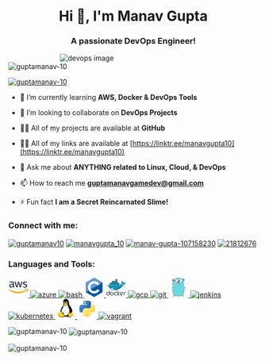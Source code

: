 <h1 align="center">Hi 👋, I'm Manav Gupta</h1>
<h3 align="center">A passionate DevOps Engineer!</h3>

<img align="right" alt="devops image" width="400" src="https://cdn.faun.dev/prod/media/public/original_images/devOps-cloud-native.gif">

<p align="left"> <img src="https://komarev.com/ghpvc/?username=guptamanav-10&label=Profile%20views&color=0e75b6&style=flat" alt="guptamanav-10" /> </p>

<p align="left"> <a href="https://github.com/ryo-ma/github-profile-trophy"><img src="https://github-profile-trophy.vercel.app/?username=guptamanav-10" alt="guptamanav-10" /></a> </p>

- 🌱 I’m currently learning **AWS, Docker & DevOps Tools**

- 👯 I’m looking to collaborate on **DevOps Projects**

- 👨‍💻 All of my projects are available at **GitHub**

- 👨‍💻 All of my links are available at [https://linktr.ee/manavgupta10](https://linktr.ee/manavgupta10)

- 💬 Ask me about **ANYTHING related to Linux, Cloud, & DevOps**

- 📫 How to reach me **guptamanavgamedev@gmail.com**

- ⚡ Fun fact **I am a Secret Reincarnated Slime!**

<h3 align="left">Connect with me:</h3>
<p align="left">
<a href="https://dev.to/guptamanav10" target="blank"><img align="center" src="https://raw.githubusercontent.com/rahuldkjain/github-profile-readme-generator/master/src/images/icons/Social/devto.svg" alt="guptamanav10" height="30" width="40" /></a>
<a href="https://twitter.com/manavgupta_10" target="blank"><img align="center" src="https://raw.githubusercontent.com/rahuldkjain/github-profile-readme-generator/master/src/images/icons/Social/twitter.svg" alt="manavgupta_10" height="30" width="40" /></a>
<a href="https://linkedin.com/in/manav-gupta-107158230" target="blank"><img align="center" src="https://raw.githubusercontent.com/rahuldkjain/github-profile-readme-generator/master/src/images/icons/Social/linked-in-alt.svg" alt="manav-gupta-107158230" height="30" width="40" /></a>
<a href="https://stackoverflow.com/users/21812676" target="blank"><img align="center" src="https://raw.githubusercontent.com/rahuldkjain/github-profile-readme-generator/master/src/images/icons/Social/stack-overflow.svg" alt="21812676" height="30" width="40" /></a>
</p>

<h3 align="left">Languages and Tools:</h3>
<p align="left"> <a href="https://aws.amazon.com" target="_blank" rel="noreferrer"> <img src="https://raw.githubusercontent.com/devicons/devicon/master/icons/amazonwebservices/amazonwebservices-original-wordmark.svg" alt="aws" width="40" height="40"/> </a> <a href="https://azure.microsoft.com/en-in/" target="_blank" rel="noreferrer"> <img src="https://www.vectorlogo.zone/logos/microsoft_azure/microsoft_azure-icon.svg" alt="azure" width="40" height="40"/> </a> <a href="https://www.gnu.org/software/bash/" target="_blank" rel="noreferrer"> <img src="https://www.vectorlogo.zone/logos/gnu_bash/gnu_bash-icon.svg" alt="bash" width="40" height="40"/> </a> <a href="https://www.cprogramming.com/" target="_blank" rel="noreferrer"> <img src="https://raw.githubusercontent.com/devicons/devicon/master/icons/c/c-original.svg" alt="c" width="40" height="40"/> </a> <a href="https://www.docker.com/" target="_blank" rel="noreferrer"> <img src="https://raw.githubusercontent.com/devicons/devicon/master/icons/docker/docker-original-wordmark.svg" alt="docker" width="40" height="40"/> </a> <a href="https://cloud.google.com" target="_blank" rel="noreferrer"> <img src="https://www.vectorlogo.zone/logos/google_cloud/google_cloud-icon.svg" alt="gcp" width="40" height="40"/> </a> <a href="https://git-scm.com/" target="_blank" rel="noreferrer"> <img src="https://www.vectorlogo.zone/logos/git-scm/git-scm-icon.svg" alt="git" width="40" height="40"/> </a> <a href="https://golang.org" target="_blank" rel="noreferrer"> <img src="https://raw.githubusercontent.com/devicons/devicon/master/icons/go/go-original.svg" alt="go" width="40" height="40"/> </a> <a href="https://www.jenkins.io" target="_blank" rel="noreferrer"> <img src="https://www.vectorlogo.zone/logos/jenkins/jenkins-icon.svg" alt="jenkins" width="40" height="40"/> </a> <a href="https://kubernetes.io" target="_blank" rel="noreferrer"> <img src="https://www.vectorlogo.zone/logos/kubernetes/kubernetes-icon.svg" alt="kubernetes" width="40" height="40"/> </a> <a href="https://www.linux.org/" target="_blank" rel="noreferrer"> <img src="https://raw.githubusercontent.com/devicons/devicon/master/icons/linux/linux-original.svg" alt="linux" width="40" height="40"/> </a> <a href="https://www.python.org" target="_blank" rel="noreferrer"> <img src="https://raw.githubusercontent.com/devicons/devicon/master/icons/python/python-original.svg" alt="python" width="40" height="40"/> </a> <a href="https://www.vagrantup.com/" target="_blank" rel="noreferrer"> <img src="https://www.vectorlogo.zone/logos/vagrantup/vagrantup-icon.svg" alt="vagrant" width="40" height="40"/> </a> </p>

<p><img align="left" src="https://github-readme-stats.vercel.app/api/top-langs?username=guptamanav-10&show_icons=true&locale=en&layout=compact" alt="guptamanav-10" /></p>

<p>&nbsp;<img align="center" src="https://github-readme-stats.vercel.app/api?username=guptamanav-10&show_icons=true&locale=en" alt="guptamanav-10" /></p>

<p><img align="center" src="https://github-readme-streak-stats.herokuapp.com/?user=guptamanav-10&" alt="guptamanav-10" /></p>
